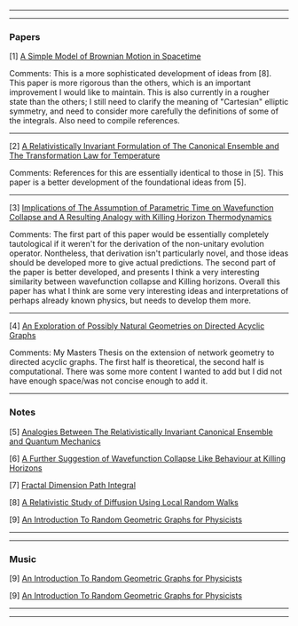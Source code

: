 <html>
<body>

<hr>
<hr>

<h3>Papers</h3>
  
  <p> [1] <a href="https://iff3.github.io/RelativeDiffusion3.pdf">A Simple Model of Brownian Motion in Spacetime</a></p>

<p>
  Comments: This is a more sophisticated development of ideas from [8]. This paper is more rigorous than the others, which is an important improvement I would like to maintain. This is also currently in a rougher state than the others; I still need to clarify the meaning of "Cartesian" elliptic symmetry, and need to consider more carefully the definitions of some of the integrals. Also need to compile references.
</p>
  
<hr>
  
<p> [2]
  <a href="https://iff3.github.io/RelativeInvariantThermo2.pdf">A Relativistically Invariant Formulation of The Canonical Ensemble and The Transformation Law for Temperature</a> </p>
  
  <p>
     Comments: References for this are essentially identical to those in [5]. This paper is a better development of the foundational ideas from [5]. 
</p>
  

  <hr>
  
  
  <p> [3] <a href="https://iff3.github.io/ParamTime2.pdf">Implications of The Assumption of Parametric Time on Wavefunction Collapse and A Resulting Analogy with Killing Horizon Thermodynamics</a></p>
 
<p>
  Comments: The first part of this paper would be essentially completely tautological if it weren't for the derivation of the non-unitary evolution operator. Nontheless, that derivation isn't particularly novel, and those ideas should be developed more to give actual predictions. The second part of the paper is better developed, and presents I think a very interesting similarity between wavefunction collapse and Killing horizons. Overall this paper has what I think are some very interesting ideas and interpretations of perhaps already known physics, but needs to develop them more.
  </p>
  <hr>
  
  <p> [4] <a href="https://iff3.github.io/MastersThesis.pdf">An Exploration of Possibly Natural Geometries on Directed Acyclic Graphs</a>

<p>Comments: My Masters Thesis on the extension of network geometry to directed acyclic graphs. The first half is theoretical, the second half is computational. There was some more content I wanted to add but I did not have enough space/was not concise enough to add it.</p>
<hr>
<h3>Notes</h3>
  <p> [5] <a href="https://arxiv.org/pdf/2007.03772.pdf">Analogies Between The Relativistically Invariant Canonical Ensemble and Quantum Mechanics</a>
  <p> [6] <a href="https://iff3.github.io/DecoherentKillingHorizons.pdf">A Further Suggestion of Wavefunction Collapse Like Behaviour at Killing Horizons</a>
  <p> [7] <a href="https://iff3.github.io/FractalPathIntegral.pdf">Fractal Dimension Path Integral</a></p>
  <p> [8] <a href="https://iff3.github.io/RelativeDiffusion2.pdf">A Relativistic Study of Diffusion Using Local Random Walks</a></p>
  <p> [9] <a href="https://iff3.github.io/RGGforPhys.pdf">An Introduction To Random Geometric Graphs for Physicists</a></p>
    
 <hr>
 <hr>
  
<h3>Music</h3>
    <p> [9] <a href="https://iff3.github.io/B Minor.pdf">An Introduction To Random Geometric Graphs for Physicists</a></p>
    <p> [9] <a href="https://iff3.github.io/Eb Major.pdf">An Introduction To Random Geometric Graphs for Physicists</a></p>
  
  <hr>
  <hr>
  
  
  
  
 
